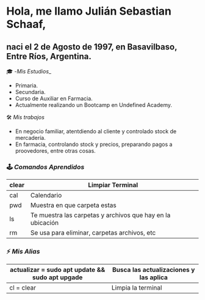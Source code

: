 # Hola, me llamo Julián Sebastian Schaaf,
## naci el 2 de Agosto de 1997, en Basavilbaso, Entre Ríos, Argentina.

🎓 -*Mis Estudios*_
- Primaria.
- Secundaria.
- Curso de Auxiliar en Farmacia.
- Actualmente realizando un Bootcamp en Undefined Academy.

🛠 _*Mis trabajos*_
- En negocio familiar, atentdiendo al cliente y controlado stock de mercadería.
- En farmacia, controlando stock y precios, preparando pagos a proovedores, entre otras cosas.

### 🕹 _*Comandos Aprendidos*_

| clear | Limpiar Terminal                                           |
|-------|------------------------------------------------------------|
| cal   | Calendario                                                 |
| pwd   | Muestra en que carpeta estas                               |
| ls    | Te muestra las carpetas y archivos que hay en la ubicación |
| rm    | Se usa para eliminar, carpetas archivos, etc               |

### ⚡ _*Mis Alias*_
| actualizar = sudo apt update && sudo apt upgade | Busca las actualizaciones y las aplica |
|-------------------------------------------------|----------------------------------------|
| cl = clear                                      | Limpia la terminal                     |
